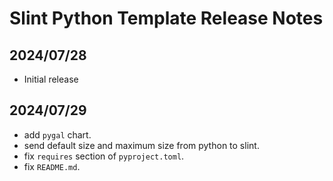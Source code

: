 # Slint Python Template Release Notes

## 2024/07/28
- Initial release

## 2024/07/29
- add `pygal` chart.
- send default size and maximum size from python to slint.
- fix `requires` section of `pyproject.toml`.
- fix `README.md`.
